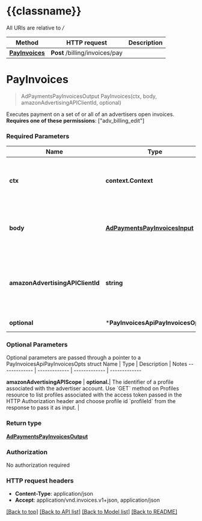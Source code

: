 # {{classname}}

All URIs are relative to */*

Method | HTTP request | Description
------------- | ------------- | -------------
[**PayInvoices**](PayInvoicesApi.md#PayInvoices) | **Post** /billing/invoices/pay | 

# **PayInvoices**
> AdPaymentsPayInvoicesOutput PayInvoices(ctx, body, amazonAdvertisingAPIClientId, optional)


Executes payment on a set of or all of an advertisers open invoices.  **Requires one of these permissions**: [\"adv_billing_edit\"]

### Required Parameters

Name | Type | Description  | Notes
------------- | ------------- | ------------- | -------------
 **ctx** | **context.Context** | context for authentication, logging, cancellation, deadlines, tracing, etc.
  **body** | [**AdPaymentsPayInvoicesInput**](AdPaymentsPayInvoicesInput.md)| This API executes payment on one or multiple open invoices. | 
  **amazonAdvertisingAPIClientId** | **string**| The identifier of a client associated with a \&quot;Login with Amazon\&quot; account. | 
 **optional** | ***PayInvoicesApiPayInvoicesOpts** | optional parameters | nil if no parameters

### Optional Parameters
Optional parameters are passed through a pointer to a PayInvoicesApiPayInvoicesOpts struct
Name | Type | Description  | Notes
------------- | ------------- | ------------- | -------------


 **amazonAdvertisingAPIScope** | **optional.**| The identifier of a profile associated with the advertiser account. Use &#x60;GET&#x60; method on Profiles resource to list profiles associated with the access token passed in the HTTP Authorization header and choose profile id &#x60;profileId&#x60; from the response to pass it as input. | 

### Return type

[**AdPaymentsPayInvoicesOutput**](AdPaymentsPayInvoicesOutput.md)

### Authorization

No authorization required

### HTTP request headers

 - **Content-Type**: application/json
 - **Accept**: application/vnd.invoices.v1+json, application/json

[[Back to top]](#) [[Back to API list]](../README.md#documentation-for-api-endpoints) [[Back to Model list]](../README.md#documentation-for-models) [[Back to README]](../README.md)

